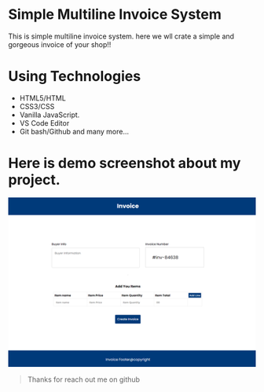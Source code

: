 # Simple Multiline Invoice System

This is simple multiline invoice system. here we wll crate a simple and gorgeous invoice of your shop!! 


# Using Technologies 
- HTML5/HTML
- CSS3/CSS
- Vanilla JavaScript.
- VS Code Editor
- Git bash/Github
and many more...



# Here is demo screenshot about my project.
![imageScreenshot](screenshot.png)

> Thanks for reach out me on github